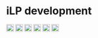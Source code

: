 # iLP development

<img src="https://devicons.github.io/devicon/devicon.git/icons/css3/css3-plain-wordmark.svg" alt="css3" width="20" height="20"/> <img src="https://devicons.github.io/devicon/devicon.git/icons/html5/html5-plain-wordmark.svg" alt="html5" width="20" height="20"/> <img src="https://devicons.github.io/devicon/devicon.git/icons/less/less-plain-wordmark.svg" alt="less" width="20" height="20"> <img src="https://devicons.github.io/devicon/devicon.git/icons/php/php-plain.svg" alt="php" width="20" height="20"/> <img src="https://devicons.github.io/devicon/devicon.git/icons/sass/sass-original.svg" alt="sass" width="20" height="20"/> <img src="https://devicons.github.io/devicon/devicon.git/icons/visualstudio/visualstudio-plain.svg" alt="vsc" width="20" height="20">
